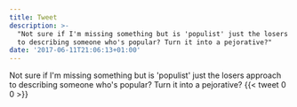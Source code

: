 ```yaml
---
title: Tweet
description: >-
  "Not sure if I'm missing something but is 'populist' just the losers approach
  to describing someone who's popular? Turn it into a pejorative?"
date: '2017-06-11T21:06:13+01:00'
---
```

Not sure if I'm missing something but is 'populist' just the losers approach to describing someone who's popular? Turn it into a pejorative?
      {{< tweet 0 0 >}}
    
